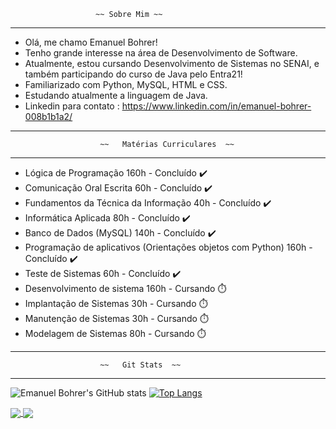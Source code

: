                        ~~ Sobre Mim ~~
________________________________________________________________________________________
-  Olá, me chamo Emanuel Bohrer!
-  Tenho grande interesse na área de Desenvolvimento de Software.
-  Atualmente, estou cursando Desenvolvimento de Sistemas no SENAI, e também participando do curso de Java pelo Entra21!
-  Familiarizado com Python, MySQL, HTML e CSS.
-  Estudando atualmente a linguagem de Java.
-  Linkedin para contato : https://www.linkedin.com/in/emanuel-bohrer-008b1b1a2/
 ________________________________________________________________________________________
 
                        ~~   Matérias Curriculares  ~~ 
 ________________________________________________________________________________________                       
- Lógica de Programação 160h - Concluído ✔️
- Comunicação Oral Escrita 60h - Concluído ✔️
- Fundamentos da Técnica da Informação 40h - Concluído ✔️
- Informática Aplicada 80h - Concluído ✔️
- Banco de Dados (MySQL) 140h - Concluído ✔️
- Programação de aplicativos (Orientações objetos com Python) 160h - Concluído ✔️
- Teste de Sistemas 60h - Concluído ✔️
- Desenvolvimento de sistema 160h - Cursando ⏱️
- Implantação de Sistemas 30h - Cursando ⏱️
- Manutenção de Sistemas 30h - Cursando ⏱️
- Modelagem de Sistemas 80h - Cursando ⏱️
 ________________________________________________________________________________________
                        ~~   Git Stats  ~~ 
 ________________________________________________________________________________________
 
 ![Emanuel Bohrer's GitHub stats](https://github-readme-stats.vercel.app/api?username=emanuelbohrer&show_icons=true&theme=tokyonight)
 [![Top Langs](https://github-readme-stats.vercel.app/api/top-langs/?username=emanuelbohrer&langs_count=8&theme=tokyonight)](https://github.com/emanuelbohrer/github-readme-stats)

<a href="https://github.com/emanuelbohrer/github-readme-stats">
  <img align="center" src="https://github-readme-stats.vercel.app/api/pin/?username=emanuelbohrer&repo=github-readme-stats" />
</a>
<a href="https://github.com/emanuelbohrer/convoychat">
  <img align="center" src="https://github-readme-stats.vercel.app/api/pin/?username=emanuelbohrer&repo=convoychat" />
</a>


